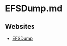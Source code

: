 # EFSDump.md

## Websites

* [EFSDump](https://learn.microsoft.com/en-us/sysinternals/downloads/efsdump)
